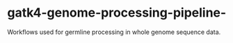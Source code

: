 # gatk4-genome-processing-pipeline-
Workflows used for germline processing in whole genome sequence data.
